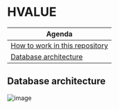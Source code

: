# HVALUE

Agenda  | 
------------- | 
[How to work in this repository](https://github.com/dsc-ucu-lviv/hvalue/wiki/How-to-work.-Instruction.)  | 
[Database architecture](#database-architecture)  | 

## Database architecture
![image](https://drive.google.com/uc?export=view&id=18R-XAwqOLxwGcvLkoVmqv7GY6e6ylb9K)
